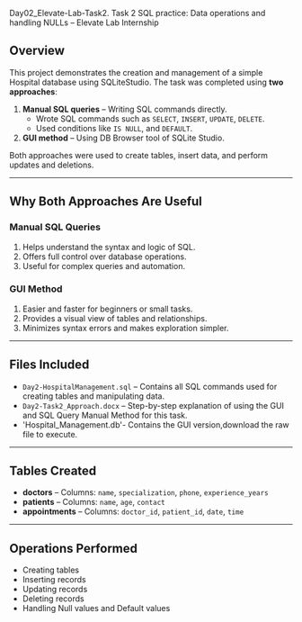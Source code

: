 Day02_Elevate-Lab-Task2.
Task 2 SQL practice: Data operations and handling NULLs – Elevate Lab Internship

## Overview
This project demonstrates the creation and management of a simple Hospital database using SQLiteStudio. 
The task was completed using **two approaches**:

1. **Manual SQL queries** – Writing SQL commands directly.
    - Wrote SQL commands such as `SELECT`, `INSERT`, `UPDATE`, `DELETE`.  
    - Used conditions like `IS NULL`, and `DEFAULT`.
2. **GUI method** – Using DB Browser tool of SQLite Studio.

Both approaches were used to create tables, insert data, and perform updates and deletions.

---
## Why Both Approaches Are Useful

### Manual SQL Queries
1. Helps understand the syntax and logic of SQL.  
2. Offers full control over database operations.  
3. Useful for complex queries and automation.

### GUI Method
1. Easier and faster for beginners or small tasks.  
2. Provides a visual view of tables and relationships.  
3. Minimizes syntax errors and makes exploration simpler.

---

## Files Included

- `Day2-HospitalManagement.sql` – Contains all SQL commands used for creating tables and manipulating data.
- `Day2-Task2_Approach.docx` – Step-by-step explanation of using the GUI and SQL Query Manual Method for this task.
- 'Hospital_Management.db'- Contains the GUI version,download the raw file to execute.

---

## Tables Created

- **doctors** – Columns: `name`, `specialization`, `phone`, `experience_years`  
- **patients** – Columns: `name`, `age`, `contact`  
- **appointments** – Columns: `doctor_id`, `patient_id`, `date`, `time`

---

## Operations Performed

- Creating tables  
- Inserting records  
- Updating records  
- Deleting records  
- Handling Null values and Default values


